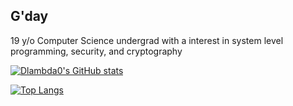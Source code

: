 ## G'day

19 y/o Computer Science undergrad with a interest in system level programming, security, and cryptography

[![Dlambda0's GitHub stats](https://github-readme-stats.vercel.app/api?username=Dlambda0&show_icons=true&theme=Dark)](https://github.com/anuraghazra/github-readme-stats)

[![Top Langs](https://github-readme-stats.vercel.app/api/top-langs/?username=Dlambda0)](https://github.com/anuraghazra/github-readme-stats)
